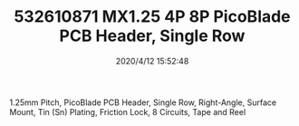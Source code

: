 ﻿---
layout: post 
title: 532610871 MX1.25 4P 8P  PicoBlade PCB Header, Single Row
tags: 51021
categories: housing-terminal
overview: 1.25mm Pitch, PicoBlade PCB Header, Single Row, Right-Angle, Surface Mount, Tin (Sn) Plating, Friction Lock, 8 Circuits, Tape and Reel
series: 
part_number: 532610871
thumb_img: static/202004/323-thumb-20200412235326.jpg
small_img: static/202004/323-20200412235326.jpg
date: 2020/4/12 15:52:48
---


1.25mm Pitch, PicoBlade PCB Header, Single Row, Right-Angle, Surface Mount, Tin (Sn) Plating, Friction Lock, 8 Circuits, Tape and Reel
